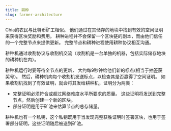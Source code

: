 ```yaml
---
title: 耕种
slug: farmer-architecture
---
```


Chia的农民与比特币矿工相似。 他们通过在其储存的地块中找到有效的空间证明来获得区块奖励和费用。 耕种进程并不会保留一个区块链的副本，而由他们信任的一个完整节点来提供更新。 完整节点和耕种进程使用耕种协议相互沟通。

耕种机通过收割协议与收割机交流（收割机是一台单独的机器，包括实际储存地块的耕种机在内）。

耕种机运行时要等待全节点的更新， 大约每9秒钟给他们新的标点(相当于抽签获奖号)。 然后，耕种机向每个收割机发送标点，以检查其是否赢得了空间证明。 如果收割机找到了有效证明，就会将其发给耕种机，证明分为两类：

- 完整证明必须符合或超过网络难度水平所要求的质量。 这些证明将发送到完整节点，然后创建一个新的区块。
- 部分证明是用于矿池来估算节点的总存储量。

耕种机也有一个私钥，这个私钥既用于当发现完整获胜证明时签署区块，也用于签署部分证明，这些证明随后被送到矿池。
